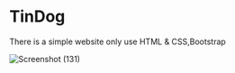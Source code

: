 # TinDog
There is a simple website only use HTML & CSS,Bootstrap


![Screenshot (131)](https://github.com/saiduzzaman46/TinDog-Start/assets/102038478/ffb3d848-2a13-481f-8a6b-901d8eecd7b1)
